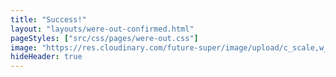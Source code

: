 ```yaml
---
title: "Success!"
layout: "layouts/were-out-confirmed.html"
pageStyles: ["src/css/pages/were-out.css"]
image: "https://res.cloudinary.com/future-super/image/upload/c_scale,w_660/v1617067955/billboard_example_with_zoom.png"
hideHeader: true
---
```

